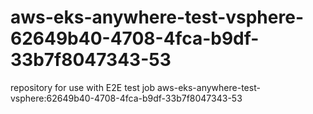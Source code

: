 # aws-eks-anywhere-test-vsphere-62649b40-4708-4fca-b9df-33b7f8047343-53
repository for use with E2E test job aws-eks-anywhere-test-vsphere:62649b40-4708-4fca-b9df-33b7f8047343-53
